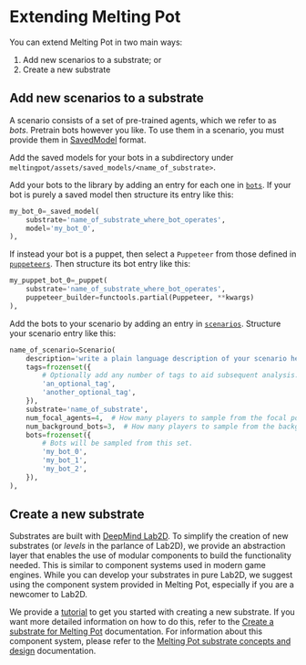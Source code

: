 # Extending Melting Pot

You can extend Melting Pot in two main ways:

1.  Add new scenarios to a substrate; or
2.  Create a new substrate

## Add new scenarios to a substrate

A scenario consists of a set of pre-trained agents, which we refer to as _bots_.
Pretrain bots however you like. To use them in a scenario, you must provide them
in [SavedModel](https://www.tensorflow.org/guide/saved_model) format.

Add the saved models for your bots in a subdirectory under `meltingpot/assets/saved_models/<name_of_substrate>`.

Add your bots to the library by adding an entry for each one in [`bots`](https://github.com/deepmind/meltingpot/tree/main/meltingpot/python/configs/bots/__init__.py).
If your bot is purely a saved model then structure its entry like this:

```python
my_bot_0=_saved_model(
    substrate='name_of_substrate_where_bot_operates',
    model='my_bot_0',
),
```

If instead your bot is a puppet, then select a `Puppeteer` from those
defined in [`puppeteers`](https://github.com/deepmind/meltingpot/tree/main/meltingpot/python/utils/bots/puppeteers).
Then structure its bot entry like this:

```python
my_puppet_bot_0=_puppet(
    substrate='name_of_substrate_where_bot_operates',
    puppeteer_builder=functools.partial(Puppeteer, **kwargs)
),
```


Add the bots to your scenario by adding an entry in
[`scenarios`](https://github.com/deepmind/meltingpot/tree/main/meltingpot/python/configs/scenarios/__init__.py).
Structure your scenario entry like this:

```python
name_of_scenario=Scenario(
    description='write a plain language description of your scenario here',
    tags=frozenset({
        # Optionally add any number of tags to aid subsequent analysis.
        'an_optional_tag',
        'another_optional_tag',
    }),
    substrate='name_of_substrate',
    num_focal_agents=4,  # How many players to sample from the focal population.
    num_background_bots=3,  # How many players to sample from the background population.
    bots=frozenset({
        # Bots will be sampled from this set.
        'my_bot_0',
        'my_bot_1',
        'my_bot_2',
    }),
),
```



## Create a new substrate

Substrates are built with [DeepMind Lab2D](https://github.com/deepmind/lab2d).
To simplify the creation of new substrates (or _levels_ in the parlance of
Lab2D), we provide an abstraction layer that enables the use of modular
components to build the functionality needed. This is similar to component
systems used in modern game engines. While you can develop your substrates in
pure Lab2D, we suggest using the component system provided in Melting Pot,
especially if you are a newcomer to Lab2D.

We provide a [tutorial](substrate_tutorial/index.md) to get you started with
creating a new substrate. If you want more detailed information on how to do
this, refer to the [Create a substrate for Melting Pot](substrates.md)
documentation. For information about this component system, please refer to the
[Melting Pot substrate concepts and design](concepts.md) documentation.
